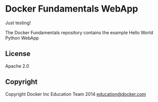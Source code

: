 Docker Fundamentals WebApp
==========================

Just testing!

The Docker Fundamentals repository contains the example Hello World Python WebApp

## License

Apache 2.0

## Copyright

Copyright Docker Inc Education Team 2014 <education@docker.com>
